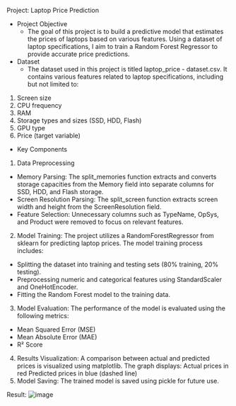 Project: Laptop Price Prediction
- Project Objective
  -  The goal of this project is to build a predictive model that estimates the prices of laptops based on various features. Using a dataset of laptop specifications, I aim to train a Random Forest Regressor to provide accurate price predictions.
- Dataset
  - The dataset used in this project is titled laptop_price - dataset.csv. It contains various features related to laptop specifications, including but not limited to:
1. Screen size
2. CPU frequency
3. RAM
4. Storage types and sizes (SSD, HDD, Flash)
5. GPU type
6. Price (target variable)
- Key Components
1. Data Preprocessing
- Memory Parsing: The split_memories function extracts and converts storage capacities from the Memory field into separate columns for SSD, HDD, and Flash storage.
- Screen Resolution Parsing: The split_screen function extracts screen width and height from the ScreenResolution field.
- Feature Selection: Unnecessary columns such as TypeName, OpSys, and Product were removed to focus on relevant features.
2. Model Training: The project utilizes a RandomForestRegressor from sklearn for predicting laptop prices. The model training process includes:
  - Splitting the dataset into training and testing sets (80% training, 20% testing).
  - Preprocessing numeric and categorical features using StandardScaler and OneHotEncoder.
  - Fitting the Random Forest model to the training data.
3. Model Evaluation: The performance of the model is evaluated using the following metrics:
  - Mean Squared Error (MSE)
  - Mean Absolute Error (MAE)
  - R² Score  
4. Results Visualization: A comparison between actual and predicted prices is visualized using matplotlib. The graph displays:
Actual prices in red
Predicted prices in blue (dashed line)
5. Model Saving: The trained model is saved using pickle for future use.

Result:
![image](https://github.com/user-attachments/assets/d13a23b3-f5ee-4389-8a4e-7c384c0a23cb)

